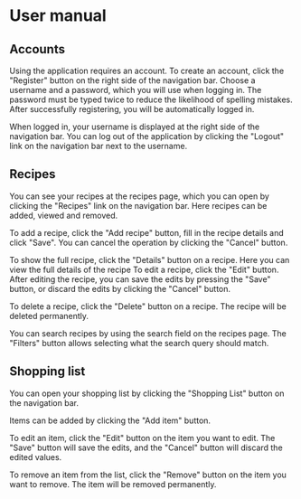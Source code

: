 # User manual
## Accounts
Using the application requires an account. To create an account, click the
"Register" button on the right side of the navigation bar. Choose a username and
a password, which you will use when logging in. The password must be typed twice
to reduce the likelihood of spelling mistakes. After successfully registering,
you will be automatically logged in.

When logged in, your username is displayed at the right side of the navigation
bar. You can log out of the application by clicking the "Logout" link on the
navigation bar next to the username.

## Recipes
You can see your recipes at the recipes page, which you can open by clicking the
"Recipes" link on the navigation bar. Here recipes can be added, viewed and
removed.

To add a recipe, click the "Add recipe" button, fill in the recipe details and
click "Save". You can cancel the operation by clicking the "Cancel" button.

To show the full recipe, click the "Details" button on a recipe. Here you can
view the full details of the recipe To edit a recipe, click the "Edit" button.
After editing the recipe, you can save the edits by pressing the "Save" button,
or discard the edits by clicking the "Cancel" button.

To delete a recipe, click the "Delete" button on a recipe. The recipe will be
deleted permanently.

You can search recipes by using the search field on the recipes page. The
"Filters" button allows selecting what the search query should match.

## Shopping list
You can open your shopping list by clicking the "Shopping List" button on the
navigation bar.

Items can be added by clicking the "Add item" button.

To edit an item, click the "Edit" button on the item you want to edit. The
"Save" button will save the edits, and the "Cancel" button will discard the
edited values.

To remove an item from the list, click the "Remove" button on the item you want
to remove. The item will be removed permanently.
